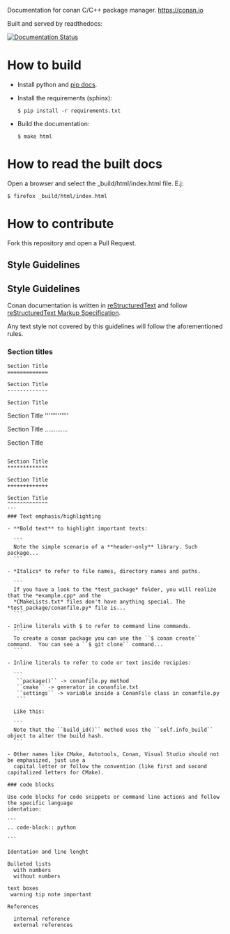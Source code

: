 Documentation for conan C/C++ package manager. https://conan.io

Built and served by readthedocs: 

[![Documentation Status](https://readthedocs.org/projects/conanio/badge/?version=latest)](http://conanio.readthedocs.io/en/latest/?badge=latest)


How to build
============

- Install python and [pip docs](https://pip.pypa.io/en/stable/installing/).
- Install the requirements (sphinx):

     `$ pip install -r requirements.txt`

- Build the documentation:

    `$ make html`

How to read the built docs
==========================

Open a browser and select the _build/html/index.html file. E.j:

`$ firefox _build/html/index.html`


How to contribute
=================

Fork this repository and open a Pull Request.

Style Guidelines
----------------

Style Guidelines
-----------------------
Conan documentation is written in [reStructuredText](http://docutils.sourceforge.net/rst.html) and
follow [reStructuredText Markup Specification](http://docutils.sourceforge.net/docs/ref/rst/restructuredtext.html).

Any text style not covered by this guidelines will follow the aforementioned rules.

### Section titles

```
Section Title
=============

Section Title
-------------

Section Title
`````````````

Section Title
'''''''''''''

Section Title
.............

Section Title
~~~~~~~~~~~~~

Section Title
*************

Section Title
+++++++++++++

Section Title
^^^^^^^^^^^^^
```
### Text emphasis/highlighting

- **Bold text** to highlight important texts:

  ```
  Note the simple scenario of a **header-only** library. Such package...
  ```

- *Italics* to refer to file names, directory names and paths.

  ```
  If you have a look to the *test_package* folder, you will realize that the *example.cpp* and the
  *CMakeLists.txt* files don't have anything special. The *test_package/conanfile.py* file is...
  ```

- Inline literals with $ to refer to command line commands.
  ```
  To create a conan package you can use the ``$ conan create`` command.  You can see a ``$ git clone`` command...
  ```

- Inline literals to refer to code or text inside recipies:

  ```
   ``package()`` -> conanfile.py method
   ``cmake`` -> generator in conanfile.txt
   ``settings`` -> variable inside a ConanFile class in conanfile.py
   ```

  Like this:

  ```
  Note that the ``build_id()`` method uses the ``self.info_build`` object to alter the build hash.
  ```

- Other names like CMake, Autotools, Conan, Visual Studio should not be emphasized, just use a
  capital letter or follow the convention (like first and second capitalized letters for CMake).

### code blocks

Use code blocks for code snippets or command line actions and follow the specific language
identation:

```
.. code-block:: python

```

Identation and line lenght

Bulleted lists
  with numbers
  without numbers

text boxes
 warning tip note important

References

  internal reference
  external references
